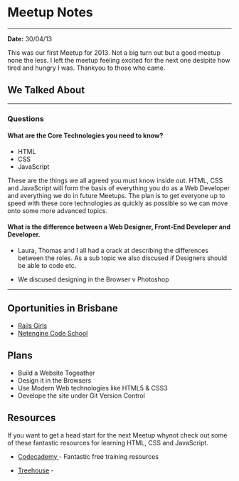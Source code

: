 # Meetup Notes
---

**Date:** 30/04/13

This was our first Meetup for 2013. Not a big turn out but a good meetup none the less. I left the meetup feeling excited for the next one desipite how tired and hungry I was. Thankyou to those who came.   

## We Talked About
---

### Questions

#### What are the Core Technologies you need to know?

- HTML
- CSS
- JavaScript

These are the things we all agreed you must know inside out. HTML, CSS and JavaScript will form the basis of everything you do as a Web Developer and everything we do in future Meetups. The plan is to get everyone up to speed with these core technologies as quickly as possible so we can move onto some more advanced topics.  

#### What is the difference between a Web Designer, Front-End Developer and Developer.

- Laura, Thomas and I all had a crack at describing the differences between the roles. As a sub topic we also discused if Designers should be able to code etc. 
 
- We discused designing in the Browser v Photoshop 

---

## Oportunities in Brisbane

- [Rails Girls](http://railsgirls.com/brisbane) 
- [Netengine Code School](http://school.netengine.com.au/)

## Plans

- Build a Website Togeather 
- Design it in the Browsers
- Use Modern Web technologies like HTML5 & CSS3
- Develope the site under Git Version Control 


## Resources

If you want to get a head start for the next Meetup whynot check out some of these fantastic resources for learning HTML, CSS and JavaScript. 

- [Codecademy ](http://www.codecademy.com/) - Fantastic free training resources

- [Treehouse](http://www.teamtreehouse.com) - 